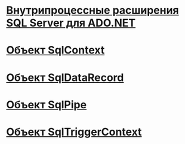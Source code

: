 # [Внутрипроцессные расширения SQL Server для ADO.NET](sql-server-in-process-specific-extensions-to-ado-net.md)
# [Объект SqlContext](sqlcontext-object.md)
# [Объект SqlDataRecord](sqldatarecord-object.md)
# [Объект SqlPipe](sqlpipe-object.md)
# [Объект SqlTriggerContext](sqltriggercontext-object.md)
